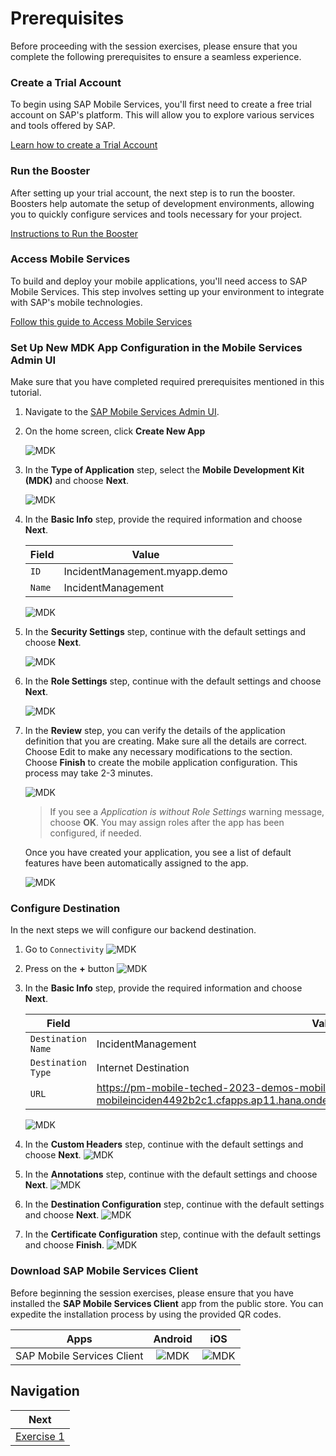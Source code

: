 # Prerequisites

Before proceeding with the session exercises, please ensure that you complete the following prerequisites to ensure a seamless experience.

### Create a Trial Account

To begin using SAP Mobile Services, you'll first need to create a free trial account on SAP's platform. This will allow you to explore various services and tools offered by SAP.

[Learn how to create a Trial Account](https://developers.sap.com/tutorials/hcp-create-trial-account.html "https://developers.sap.com/tutorials/hcp-create-trial-account.html")

### Run the Booster

After setting up your trial account, the next step is to run the booster. Boosters help automate the setup of development environments, allowing you to quickly configure services and tools necessary for your project.

[Instructions to Run the Booster](https://developers.sap.com/tutorials/build-code-setup.html "https://developers.sap.com/tutorials/build-code-setup.html")

### Access Mobile Services

To build and deploy your mobile applications, you'll need access to SAP Mobile Services. This step involves setting up your environment to integrate with SAP's mobile technologies.

[Follow this guide to Access Mobile Services](https://developers.sap.com/tutorials/fiori-ios-hcpms-setup.html "https://developers.sap.com/tutorials/fiori-ios-hcpms-setup.html")

### Set Up New MDK App Configuration in the Mobile Services Admin UI

Make sure that you have completed required prerequisites mentioned in this tutorial.

1. Navigate to the [SAP Mobile Services Admin UI](https://developers.sap.com/tutorials/fiori-ios-hcpms-setup.html).

2. On the home screen, click **Create New App**
   
    ![MDK](images/x_0.1.1.png)

3. In the **Type of Application** step, select the **Mobile Development Kit (MDK)** and choose **Next**.

    ![MDK](images/x_0.1.2.png)

4. In the **Basic Info** step, provide the required information and choose **Next**.

    | Field | Value |
    |----|----|
    | `ID` | IncidentManagement.myapp.demo |
    | `Name` | IncidentManagement |

    ![MDK](images/x_0.1.3.png)

5. In the **Security Settings** step, continue with the default settings and choose **Next**.

    ![MDK](images/x_0.1.4.png)

6. In the **Role Settings** step, continue with the default settings and choose **Next**.

    ![MDK](images/x_0.1.5.png)    
    
7. In the **Review** step, you can verify the details of the application definition that you are creating. Make sure all the details are correct. Choose Edit to make any necessary modifications to the section. Choose **Finish** to create the mobile application configuration. This process may take 2-3 minutes.

    ![MDK](images/x_0.1.7.png)

    >If you see a _Application is without Role Settings_ warning message, choose **OK**. You may assign roles after the app has been configured, if needed.

    Once you have created your application, you see a list of default features have been automatically assigned to the app.

    ![MDK](images/x_0.1.9.png)

### Configure Destination

In the next steps we will configure our backend destination.
1. Go to `Connectivity`
   ![MDK](images/x_0.2.1.png)
2. Press on the **+** button
   ![MDK](images/x_0.2.2.png)
3. In the **Basic Info** step, provide the required information and choose **Next**.

    | Field | Value |
    |----|----|
    | `Destination Name` | IncidentManagement |
    | `Destination Type` | Internet Destination |
    | `URL`| https://pm-mobile-teched-2023-demos-mobilet23-dev-mobileinciden4492b2c1.cfapps.ap11.hana.ondemand.com/service/IncidentManagementMobile/ |

    ![MDK](images/x_0.2.3.png)
4. In the **Custom Headers** step, continue with the default settings and choose **Next**.
   ![MDK](images/x_0.2.4.png)
5. In the **Annotations** step, continue with the default settings and choose **Next**.
   ![MDK](images/x_0.2.5.png)
6. In the **Destination Configuration** step, continue with the default settings and choose **Next**.
   ![MDK](images/x_0.2.6.png)
7. In the **Certificate Configuration** step, continue with the default settings and choose **Finish**.
   ![MDK](images/x_0.2.7.png)


### Download SAP Mobile Services Client
Before beginning the session exercises, please ensure that you have installed the **SAP Mobile Services Client** app from the public store. You can expedite the installation process by using the provided QR codes.

|            Apps            |        Android         |          iOS           |
| :------------------------: | :--------------------: | :--------------------: |
| SAP Mobile Services Client | ![MDK](images/0.1.png) | ![MDK](images/0.2.png) |

## Navigation

| Next |
|---|
| [Exercise 1](../ex1/README.md) |
